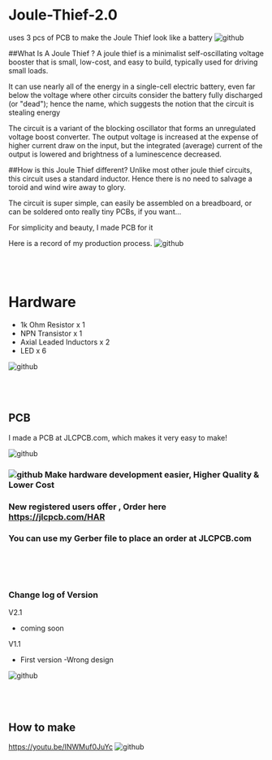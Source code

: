 # Joule-Thief-2.0
uses 3 pcs of PCB to make the Joule Thief look like a battery
![github](https://github.com/James-workshop/Joule-Thief/blob/main/2021-10-29%2010.16.43.png "Joule-Thief")

##What Is A Joule Thief ?
A joule thief is a minimalist self-oscillating voltage booster that is small, low-cost, and easy to build, typically used for driving small loads. 

It can use nearly all of the energy in a single-cell electric battery, even far below the voltage where other circuits consider the battery fully discharged (or "dead"); hence the name, which suggests the notion that the circuit is stealing energy 

The circuit is a variant of the blocking oscillator that forms an unregulated voltage boost converter. The output voltage is increased at the expense of higher current draw on the input, but the integrated (average) current of the output is lowered and brightness of a luminescence decreased.


##How is this Joule Thief different?
Unlike most other joule thief circuits, this circuit uses a standard inductor. Hence there is no need to salvage a toroid and wind wire away to glory.

The circuit is super simple, can easily be assembled on a breadboard, or can be soldered onto really tiny PCBs, if you want...



For simplicity and beauty, I made PCB for it

Here is a record of my production process.
![github](https://github.com/James-workshop/Joule-Thief/blob/main/IMG_3291.JPG "Joule-Thief")
<BR><BR><BR><BR>
# Hardware
* 1k Ohm Resistor x 1
* NPN Transistor x 1
* Axial Leaded Inductors x 2
* LED x 6

![github](https://github.com/James-workshop/Joule-Thief/blob/main/2021-10-29%2001.50.52.png "Schematic")
<BR><BR><BR><BR>
## PCB
I made a PCB at JLCPCB.com, which makes it very easy to make!

![github](https://github.com/James-workshop/Joule-Thief/blob/main/2021-10-29%2010.16.29.jpg "Joule-Thief-2.0")

### ![github](https://jlcpcb.com/client/svg/nv_logo.svg "JLCPCB") Make hardware development easier, Higher Quality & Lower Cost
### New registered users offer , **Order here https://jlcpcb.com/HAR**
### You can use my Gerber file to place an order at JLCPCB.com
<BR><BR><BR>
### Change log of Version
V2.1
* coming soon
  
V1.1
* First version
  -Wrong design
  
![github](https://github.com/James-workshop/Joule-Thief/blob/main/%E8%9E%A2%E5%B9%95%E6%88%AA%E5%9C%96%202021-11-02%2016.24.38.png "PCB")
  <BR><BR><BR><BR>
## How to make<BR>
  <a href="https://youtu.be/INWMuf0JuYc">https://youtu.be/INWMuf0JuYc</a>
    ![github](https://github.com/James-workshop/Joule-Thief/blob/main/cover%20photo%203.jpg "Youtube Cover Photo")

  
  
  
